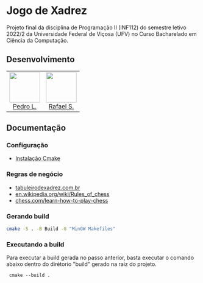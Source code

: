 # Jogo de Xadrez

Projeto final da disciplina de Programação II (INF112) do semestre letivo 2022/2 da Universidade Federal de Viçosa (UFV) no Curso Bacharelado em Ciência da Computação.

## Desenvolvimento

<table>
  <tr>
    <td align="center">
        <a href="https://github.com/xPedrol" target="_blank">
            <img src="https://avatars.githubusercontent.com/u/46272186?s=96&v=4" width="80px" ><br>
            Pedro L.
        </a>
    </td>
 <td align="center">
        <a href="https://github.com/RafaSS" target="_blank">
            <img src="https://avatars.githubusercontent.com/u/77814194?v=4" width="80px" ><br>
            Rafael S.
        </a>
    </td>
   </td>
  </tr>

</table>

## Documentação

### Configuração
- [Instalação Cmake](https://cmake.org/install/)


### Regras de negócio
- [tabuleirodexadrez.com.br](https://www.tabuleirodexadrez.com.br/regras-do-xadrez.html)
- [en.wikipedia.org/wiki/Rules_of_chess](https://en.wikipedia.org/wiki/Rules_of_chess)
- [chess.com/learn-how-to-play-chess](https://www.chess.com/learn-how-to-play-chess)



### Gerando build

```bash
cmake -S . -B Build -G "MinGW Makefiles"
```

### Executando a build
  Para executar a build gerada no passo anterior, basta executar o comando abaixo dentro do dirétorio "build" gerado na raiz do projeto.

     cmake --build .

